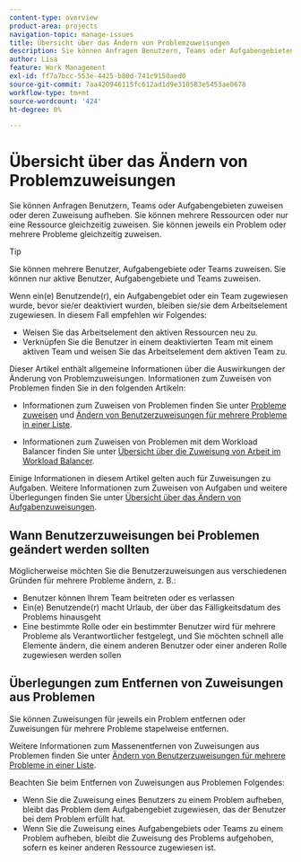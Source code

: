 ```yaml
---
content-type: overview
product-area: projects
navigation-topic: manage-issues
title: Übersicht über das Ändern von Problemzuweisungen
description: Sie können Anfragen Benutzern, Teams oder Aufgabengebieten zuweisen oder deren Zuweisung aufheben. Sie können mehrere Ressourcen oder nur eine Ressource gleichzeitig zuweisen. Sie können jeweils ein Problem oder mehrere Probleme gleichzeitig zuweisen.
author: Lisa
feature: Work Management
exl-id: ff7a7bcc-553e-4425-b80d-741c9150aed0
source-git-commit: 7aa420946115fc612ad1d9e310583e5453ae0678
workflow-type: tm+mt
source-wordcount: '424'
ht-degree: 0%

---
```


# Übersicht über das Ändern von Problemzuweisungen

Sie können Anfragen Benutzern, Teams oder Aufgabengebieten zuweisen oder deren Zuweisung aufheben. Sie können mehrere Ressourcen oder nur eine Ressource gleichzeitig zuweisen. Sie können jeweils ein Problem oder mehrere Probleme gleichzeitig zuweisen.

>[!TIP]
>
>Sie können mehrere Benutzer, Aufgabengebiete oder Teams zuweisen. Sie können nur aktive Benutzer, Aufgabengebiete und Teams zuweisen.
>
>Wenn ein(e) Benutzende(r), ein Aufgabengebiet oder ein Team zugewiesen wurde, bevor sie/er deaktiviert wurden, bleiben sie/sie dem Arbeitselement zugewiesen. In diesem Fall empfehlen wir Folgendes:
>
>* Weisen Sie das Arbeitselement den aktiven Ressourcen neu zu.
>* Verknüpfen Sie die Benutzer in einem deaktivierten Team mit einem aktiven Team und weisen Sie das Arbeitselement dem aktiven Team zu.

Dieser Artikel enthält allgemeine Informationen über die Auswirkungen der Änderung von Problemzuweisungen. Informationen zum Zuweisen von Problemen finden Sie in den folgenden Artikeln:

* Informationen zum Zuweisen von Problemen finden Sie unter [Probleme zuweisen](../../../manage-work/issues/manage-issues/assign-issues.md) und [Ändern von Benutzerzuweisungen für mehrere Probleme in einer Liste](../../../manage-work/issues/manage-issues/edit-assignments-for-multiple-issues.md).

* Informationen zum Zuweisen von Problemen mit dem Workload Balancer finden Sie unter [Übersicht über die Zuweisung von Arbeit im Workload Balancer](../../../resource-mgmt/workload-balancer/assign-work-in-workload-balancer.md).

Einige Informationen in diesem Artikel gelten auch für Zuweisungen zu Aufgaben. Weitere Informationen zum Zuweisen von Aufgaben und weitere Überlegungen finden Sie unter [Übersicht über das Ändern von Aufgabenzuweisungen](../../../manage-work/tasks/assign-tasks/modify-task-assignments-overview.md).

## Wann Benutzerzuweisungen bei Problemen geändert werden sollten

Möglicherweise möchten Sie die Benutzerzuweisungen aus verschiedenen Gründen für mehrere Probleme ändern, z. B.:

* Benutzer können Ihrem Team beitreten oder es verlassen
* Ein(e) Benutzende(r) macht Urlaub, der über das Fälligkeitsdatum des Problems hinausgeht
* Eine bestimmte Rolle oder ein bestimmter Benutzer wird für mehrere Probleme als Verantwortlicher festgelegt, und Sie möchten schnell alle Elemente ändern, die einem anderen Benutzer oder einer anderen Rolle zugewiesen werden sollen

## Überlegungen zum Entfernen von Zuweisungen aus Problemen

Sie können Zuweisungen für jeweils ein Problem entfernen oder Zuweisungen für mehrere Probleme stapelweise entfernen.

Weitere Informationen zum Massenentfernen von Zuweisungen aus Problemen finden Sie unter [Ändern von Benutzerzuweisungen für mehrere Probleme in einer Liste](../../../manage-work/issues/manage-issues/edit-assignments-for-multiple-issues.md).

Beachten Sie beim Entfernen von Zuweisungen aus Problemen Folgendes:

* Wenn Sie die Zuweisung eines Benutzers zu einem Problem aufheben, bleibt das Problem dem Aufgabengebiet zugewiesen, das der Benutzer bei dem Problem erfüllt hat.
* Wenn Sie die Zuweisung eines Aufgabengebiets oder Teams zu einem Problem aufheben, bleibt die Zuweisung des Problems aufgehoben, sofern es keiner anderen Ressource zugewiesen ist.

